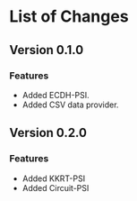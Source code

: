 # List of Changes

## Version 0.1.0

### Features

- Added ECDH-PSI.
- Added CSV data provider.

## Version 0.2.0

### Features

- Added KKRT-PSI
- Added Circuit-PSI